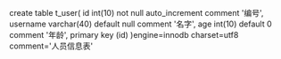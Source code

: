 
create table t_user(
 id int(10) not null auto_increment comment '编号',
 username varchar(40) default null comment '名字',
 age int(10) default 0 comment '年龄',
 primary key (id)
)engine=innodb charset=utf8 comment='人员信息表'


